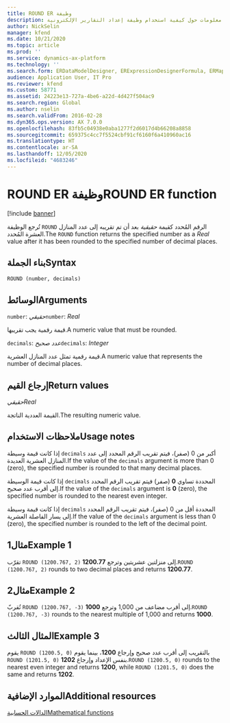 ```yaml
---
title: ROUND ER وظيفة
description: يوفر هذا الموضوع معلومات حول كيفية استخدام وظيفة إعداد التقارير الإلكترونية ROUND (ER).
author: NickSelin
manager: kfend
ms.date: 10/21/2020
ms.topic: article
ms.prod: ''
ms.service: dynamics-ax-platform
ms.technology: ''
ms.search.form: ERDataModelDesigner, ERExpressionDesignerFormula, ERMappedFormatDesigner, ERModelMappingDesigner
audience: Application User, IT Pro
ms.reviewer: kfend
ms.custom: 58771
ms.assetid: 24223e13-727a-4be6-a22d-4d427f504ac9
ms.search.region: Global
ms.author: nselin
ms.search.validFrom: 2016-02-28
ms.dyn365.ops.version: AX 7.0.0
ms.openlocfilehash: 83fb5c04938e0aba1277f2d6017d4b66208a8858
ms.sourcegitcommit: 659375c4cc7f5524cbf91cf6160f6a410960ac16
ms.translationtype: HT
ms.contentlocale: ar-SA
ms.lasthandoff: 12/05/2020
ms.locfileid: "4683246"
---
```

# <a name="round-er-function"></a><span data-ttu-id="d4b2e-103">ROUND ER وظيفة</span><span class="sxs-lookup"><span data-stu-id="d4b2e-103">ROUND ER function</span></span>

[!include [banner](../includes/banner.md)]

<span data-ttu-id="d4b2e-104">تُرجع الوظيفة `ROUND` الرقم المُحدد كقيمة *حقيقية* بعد أن تم تقريبه إلى عدد المنازل العشرة المُحدد.</span><span class="sxs-lookup"><span data-stu-id="d4b2e-104">The `ROUND` function returns the specified number as a *Real* value after it has been rounded to the specified number of decimal places.</span></span>

## <a name="syntax"></a><span data-ttu-id="d4b2e-105">بناء الجملة</span><span class="sxs-lookup"><span data-stu-id="d4b2e-105">Syntax</span></span>

```vb
ROUND (number, decimals)
```

## <a name="arguments"></a><span data-ttu-id="d4b2e-106">الوسائط</span><span class="sxs-lookup"><span data-stu-id="d4b2e-106">Arguments</span></span>

<span data-ttu-id="d4b2e-107">`number`: *حقيقي*</span><span class="sxs-lookup"><span data-stu-id="d4b2e-107">`number`: *Real*</span></span>

<span data-ttu-id="d4b2e-108">قيمة رقمية يجب تقريبها.</span><span class="sxs-lookup"><span data-stu-id="d4b2e-108">A numeric value that must be rounded.</span></span>

<span data-ttu-id="d4b2e-109">`decimals`: *عدد صحيح*</span><span class="sxs-lookup"><span data-stu-id="d4b2e-109">`decimals`: *Integer*</span></span>

<span data-ttu-id="d4b2e-110">قيمة رقمية تمثل عدد المنازل العشرية.</span><span class="sxs-lookup"><span data-stu-id="d4b2e-110">A numeric value that represents the number of decimal places.</span></span>

## <a name="return-values"></a><span data-ttu-id="d4b2e-111">إرجاع القيم</span><span class="sxs-lookup"><span data-stu-id="d4b2e-111">Return values</span></span>

<span data-ttu-id="d4b2e-112">*حقيقي*</span><span class="sxs-lookup"><span data-stu-id="d4b2e-112">*Real*</span></span>

<span data-ttu-id="d4b2e-113">القيمة العددية الناتجة.</span><span class="sxs-lookup"><span data-stu-id="d4b2e-113">The resulting numeric value.</span></span>

## <a name="usage-notes"></a><span data-ttu-id="d4b2e-114">ملاحظات الاستخدام</span><span class="sxs-lookup"><span data-stu-id="d4b2e-114">Usage notes</span></span>

<span data-ttu-id="d4b2e-115">إذا كانت قيمة وسيطة `decimals` أكبر من 0 (صفر)، فيتم تقريب الرقم المحدد إلى عدد المنازل العشرية العديدة.</span><span class="sxs-lookup"><span data-stu-id="d4b2e-115">If the value of the `decimals` argument is more than 0 (zero), the specified number is rounded to that many decimal places.</span></span>

<span data-ttu-id="d4b2e-116">إذا كانت قيمة الوسيطة `decimals` المحددة تساوي **0** (صفر) فيتم تقريب الرقم المحدد إلى أقرب عدد صحيح.</span><span class="sxs-lookup"><span data-stu-id="d4b2e-116">If the value of the `decimals` argument is **0** (zero), the specified number is rounded to the nearest even integer.</span></span>

<span data-ttu-id="d4b2e-117">إذا كانت قيمة وسيطة `decimals` المحددة أقل من 0 (صفر)، فيتم تقريب الرقم المحدد إلى يسار الفاصلة العشرية.</span><span class="sxs-lookup"><span data-stu-id="d4b2e-117">If the value of the `decimals` argument is less than 0 (zero), the specified number is rounded to the left of the decimal point.</span></span>

## <a name="example-1"></a><span data-ttu-id="d4b2e-118">مثال1</span><span class="sxs-lookup"><span data-stu-id="d4b2e-118">Example 1</span></span>

<span data-ttu-id="d4b2e-119">تقرّب `ROUND (1200.767, 2)` إلى منزلتين عشريتين وترجع **1200.77**.</span><span class="sxs-lookup"><span data-stu-id="d4b2e-119">`ROUND (1200.767, 2)` rounds to two decimal places and returns **1200.77**.</span></span>

## <a name="example-2"></a><span data-ttu-id="d4b2e-120">مثال2</span><span class="sxs-lookup"><span data-stu-id="d4b2e-120">Example 2</span></span>

<span data-ttu-id="d4b2e-121">تُقربّ `ROUND (1200.767, -3)` إلى أقرب مضاعف من 1,000 وترجع **1000**.</span><span class="sxs-lookup"><span data-stu-id="d4b2e-121">`ROUND (1200.767, -3)` rounds to the nearest multiple of 1,000 and returns **1000**.</span></span>

## <a name="example-3"></a><span data-ttu-id="d4b2e-122">المثال الثالث</span><span class="sxs-lookup"><span data-stu-id="d4b2e-122">Example 3</span></span>

<span data-ttu-id="d4b2e-123">يقوم `ROUND (1200.5, 0)` بالتقريب إلى أقرب عدد صحيح وإرجاع **1200**، بينما يقوم `ROUND (1201.5, 0)` بنفس الإعداد وإرجاع **1202**.</span><span class="sxs-lookup"><span data-stu-id="d4b2e-123">`ROUND (1200.5, 0)` rounds to the nearest even integer and returns **1200**, while `ROUND (1201.5, 0)` does the same and returns **1202**.</span></span>

## <a name="additional-resources"></a><span data-ttu-id="d4b2e-124">الموارد الإضافية</span><span class="sxs-lookup"><span data-stu-id="d4b2e-124">Additional resources</span></span>

[<span data-ttu-id="d4b2e-125">الدالات الحسابية</span><span class="sxs-lookup"><span data-stu-id="d4b2e-125">Mathematical functions</span></span>](er-functions-category-mathematical.md)

